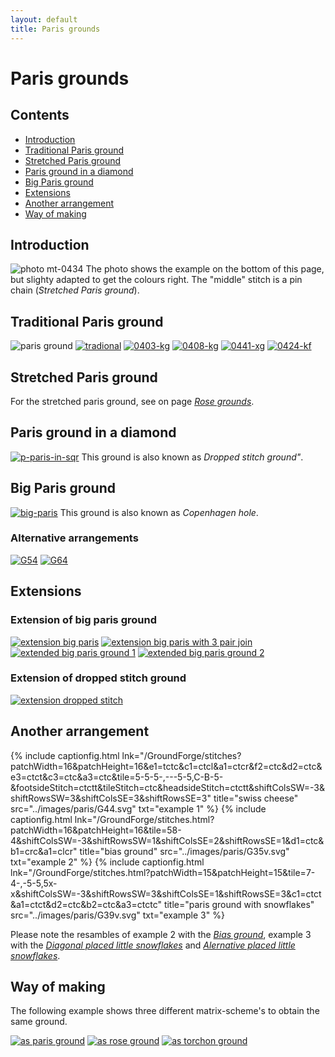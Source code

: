 ```yaml
---
layout: default
title: Paris grounds
---
```


# Paris grounds

## Contents

* [Introduction](#introduction)
* [Traditional Paris ground](#traditional-paris-ground)
* [Stretched Paris ground](#stretched-paris-ground)
* [Paris ground in a diamond](#paris-ground-in-a-diamond)
* [Big Paris ground](#big-paris-ground)
* [Extensions](#extensions)
* [Another arrangement](#another-arrangement)
* [Way of making](#way-of-making)

## Introduction

![photo mt-0434][ph-0434] 
The photo shows the example on the bottom of this page, but slighty adapted to get the colours right. The "middle" stitch is a pin chain (_Stretched Paris ground_).    
<p style="clear: both"></p>

[ph-0434]: ../images/paris/f-0434.png?align=right "0404-K adaption"

## Traditional Paris ground

![paris ground][pic-par-grnd]
[![tradional][P-0400-DG]][T-0400-DG] 
[![0403-kg][P-0403-KG]][T-0403-KG] 
[![0408-kg][P-0408-KG]][T-0408-KG] 
[![0441-xg][P-0441-XG]][T-0441-XG] 
[![0424-kf][P-0424-KF]][T-0424-KF] 
<p style="clear: both"></p>

[pic-par-grnd]: ../images/paris/G04.svg?align=right "paris ground" 
[P-0400-DG]: ../images/paris/0400-dg.png "traditonal, 0400-D"
[P-0403-KG]: ../images/paris/0403-kg.png "0403-K"
[P-0408-KG]: ../images/paris/0408-kg.png "0408-K"
[P-0424-KF]: ../images/paris/0424-kf.png "0424-P"
[P-0441-XG]: ../images/paris/0441-xg.png "0441-X"

[T-0400-DG]: /GroundForge/stitches?patchWidth=15&patchHeight=20&c1=ctct&a1=ctct&d2=ctct&tile=B-C-,---5&footsideStitch=ctctt&tileStitch=ctct&headsideStitch=ctctt&shiftColsSW=-2&shiftRowsSW=2&shiftColsSE=2&shiftRowsSE=2
[T-0403-KG]: /GroundForge/stitches?patchWidth=15&patchHeight=20&a1=c&c1=c&d2=tctct&tile=B-C-,---5&footsideStitch=ctctt&tileStitch=ctc&headsideStitch=ctctt&shiftColsSW=-2&shiftRowsSW=2&shiftColsSE=2&shiftRowsSE=2
[T-0424-KF]: /GroundForge/stitches?patchWidth=15&patchHeight=20&a1=ctctctcr&c1=ctctctcl&d2=ctctc&tile=B-C-,---5&footsideStitch=ctctt&tileStitch=ctc&headsideStitch=ctctt&shiftColsSW=-2&shiftRowsSW=2&shiftColsSE=2&shiftRowsSE=2
[T-0408-KG]: /GroundForge/stitches?patchWidth=15&patchHeight=20&c1=c&a1=c&d2=ctc&tile=B-C-,---5&footsideStitch=ctctt&tileStitch=ctc&headsideStitch=ctctt&shiftColsSW=-2&shiftRowsSW=2&shiftColsSE=2&shiftRowsSE=2
[T-0441-XG]: /GroundForge/stitches?patchWidth=15&patchHeight=20&c1=crclcrc&a1=clcrclc&d2=tct&tile=B-C-,---5&footsideStitch=ctctt&tileStitch=ctct&headsideStitch=ctctt&shiftColsSW=-2&shiftRowsSW=2&shiftColsSE=2&shiftRowsSE=2

## Stretched Paris ground

For the stretched paris ground, see on page [_Rose grounds_][p-rose-paris].       

[p-rose-paris]: ../docs/roses#stretched-paris-ground

## Paris ground in a diamond

[![p-paris-in-sqr]][t-paris-in-sqr]
This ground is also known as _Dropped stitch ground"_.      
<p style="clear: both"></p>

[p-paris-in-sqr]: ../images/paris/g-paris-in-sqr.svg?align=left "dropped stitch ground"
[t-paris-in-sqr]: /GroundForge/stitches?patchWidth=16&patchHeight=16&a1=ctct&c1=ctct&e1=ctc&g1=ctc&b2=ctct&d2=ctc&f2=tctc&h2=ctc&a3=ctc&c3=ctc&e3=tctcr&g3=tctcl&b4=ctc&d4=tctct&h4=tctct&tile=C-B-5-5-,-5-5-5-5,5-5-5-5-,-5-5---5&footsideStitch=ctctt&tileStitch=ctc&headsideStitch=ctctt&shiftColsSW=-4&shiftRowsSW=4&shiftColsSE=4&shiftRowsSE=4

## Big Paris ground

[![big-paris][p-big-paris]][t-big-paris]
This ground is also known as _Copenhagen hole_.     
<p style="clear: both"></p>

### Alternative arrangements

[![G54][p-g54]][t-g54-1] 
[![G64][p-g64]][t-g64-1] 

[p-big-paris]: ../images/paris/g-big-paris.svg?align=left "big paris ground, 3412"
[p-g54]: ../images/paris/G54.svg "alternative placing big paris ground 1, 5401"
[p-g64]: ../images/paris/G64.svg "alternative placing big paris ground 2, 6401"

[t-big-paris]: /GroundForge/stitches?patchWidth=16&patchHeight=24&b1=ct&f1=ct&c2=c&e2=c&b3=ct&d3=ctc&f3=ct&tile=-5---5,--C-B-,-B-5-C&footsideStitch=ctctt&tileStitch=ct&headsideStitch=ctctt&shiftColsSW=-3&shiftRowsSW=3&shiftColsSE=3&shiftRowsSE=3
[t-g54-1]: /GroundForge/stitches?patchWidth=15&patchHeight=18&b1=ctc&e2=ctct&c2=ctct&a2=ctct&d3=ctct&b3=ctct&e4=ctcr&c4=ctcl&a4=ctct&tile=-5---,b-c-b,-5-5-,b-5-c&footsideStitch=ctctt&tileStitch=ctct&headsideStitch=ctctt&shiftColsSW=-4&shiftRowsSW=2&shiftColsSE=2&shiftRowsSE=4
[t-g64-1]: /GroundForge/stitches?patchWidth=15&patchHeight=18&e1=ct&c1=ctctt&a1=ctctr&d2=ctctl&b2=ctctr&e3=ct&a3=ct&d4=ctctl&b4=ctctr&e5=ct&a5=ct&tile=c-b-5,-5-5-,5---5,-c-b-,5---5&footsideStitch=ctctt&tileStitch=ct&headsideStitch=ctctt&shiftColsSW=-5&shiftRowsSW=1&shiftColsSE=1&shiftRowsSE=5

## Extensions

### Extension of big paris ground

[![extension big paris][p-ex-big]][t-ex-big] 
[![extension big paris with 3 pair join][p-ex-3p]][t-ex-3p] 
[![][p-ex-v1]][t-ex-v1] 
[![][p-ex-v2]][t-ex-v2]         
<p style="clear: both"></p>

### Extension of dropped stitch ground

[![extension dropped stitch][p-ex-drop]][t-ex-drop]

[p-ex-big]: ../images/paris/g-extended-big-paris.svg "extended big paris ground"
[p-ex-drop]: ../images/paris/g-extended-drop-stitch.svg "extended drop stitch ground"
[p-ex-3p]: ../images/paris/g-ebp-3-pair.svg "extended big paris ground with 3 pair joins"
[p-ex-v1]: ../images/paris/g-ebp-v1.svg "extended big paris ground 1"
[p-ex-v2]: ../images/paris/g-ebp-v2.svg "extended big paris ground 2"

[t-ex-drop]: /GroundForge/stitches?patchWidth=15&patchHeight=20&d1=ctct&e2=ctctlllllll&c2=ctctrrrrrrr&f3=ctctlllll&b3=ctctrrrrr&g4=ctctlll&a4=ctctrrr&tile=xxx5xxx,xx4-7xx,x4x-x7x,4xx-xx7&tileStitch=ctct&shiftColsSW=-4&shiftRowsSW=4&shiftColsSE=4&shiftRowsSE=4
[t-ex-big]: /GroundForge/stitches?patchWidth=15&patchHeight=20&g1=ctct&e1=ctct&c1=ctct&h2=ctct&f2=ctct&d2=ctct&b2=ctct&g3=ctct&c3=ctct&h4=ctct&f4=ctct&d4=ctct&b4=ctct&tile=--5-5-5-,-b-5-5-c,--5---5-,-b-c-b-c,&footsideStitch=ctctt&tileStitch=ctct&headsideStitch=ctctt&shiftColsSW=-4&shiftRowsSW=4&shiftColsSE=4&shiftRowsSE=4
[t-ex-3p]: /GroundForge/stitches?patchWidth=15&patchHeight=20&paintStitches=ctctl&g1=ctcll&e1=ctct&c1=ctcrr&h2=ctctt&f2=ctctl&d2=ctctr&b2=ctctt&g3=ctctl&c3=ctctr&h4=ctctl&g4=cr&f4=ctcl&d4=ctcr&c4=cl&b4=ctctr&tile=--7-5-4-,-b-5-5-c,--5---5-,-b8d-a1c,&shiftColsSW=-4&shiftRowsSW=4&shiftColsSE=4&shiftRowsSE=4
[t-ex-v1]: /GroundForge/stitches?patchWidth=15&patchHeight=25&paintStitches=ttctctt&f1=ctct&d1=ctct&a1=ttctctt&h2=ctcr&g2=ctct&f2=ctct&d2=ctcr&c2=ctct&b2=ctcl&g3=ctcr&c3=ctcl&h4=ctct&g4=ctct&f4=ctcr&d4=ctcl&c4=ctct&b4=ctct&tile=5--7-4--,-2B8-1C6,--5---5-,-B3C-B3C,&shiftColsSW=-4&shiftRowsSW=4&shiftColsSE=4&shiftRowsSE=4
[t-ex-v2]: /GroundForge/stitches?patchWidth=15&patchHeight=25&paintStitches=ctc&g1=ctct&c1=ctct&a1=ttctctctt&h2=ctc&g2=ctc&f2=ctc&d2=ctc&c2=ctc&b2=ctc&g3=ctc&c3=ctc&h4=ctct&g4=ctcl&f4=ctc&d4=ctc&c4=ctcr&b4=ctct&tile=5-4---7-,-21C-B86,--7---4-,-A1C-B8D&shiftColsSW=-4&shiftRowsSW=4&shiftColsSE=4&shiftRowsSE=4

## Another arrangement

{% include captionfig.html
    lnk="/GroundForge/stitches?patchWidth=16&patchHeight=16&e1=tctc&c1=ctcl&a1=ctcr&f2=ctc&d2=ctc&e3=ctct&c3=ctc&a3=ctc&tile=5-5-5-,---5-5,C-B-5-&footsideStitch=ctctt&tileStitch=ctc&headsideStitch=ctctt&shiftColsSW=-3&shiftRowsSW=3&shiftColsSE=3&shiftRowsSE=3"
    title="swiss cheese"
    src="../images/paris/G44.svg"
    txt="example 1"
%} 
{% include captionfig.html
    lnk="/GroundForge/stitches.html?patchWidth=16&patchHeight=16&tile=58-4&shiftColsSW=-3&shiftRowsSW=1&shiftColsSE=2&shiftRowsSE=1&d1=ctc&b1=crc&a1=clcr"
    title="bias ground"
    src="../images/paris/G35v.svg"
    txt="example 2"
%} 
{% include captionfig.html
    lnk="/GroundForge/stitches.html?patchWidth=15&patchHeight=15&tile=7-4-,-5-5,5x-x&shiftColsSW=-3&shiftRowsSW=3&shiftColsSE=1&shiftRowsSE=3&c1=ctct&a1=ctct&d2=ctc&b2=ctc&a3=ctctc"
    title="paris ground with snowflakes"
    src="../images/paris/G39v.svg"
    txt="example 3"
%}     

Please note the resambles of example 2 with the [_Bias ground_][page-bias-trad], example 3 with the [_Diagonal placed little snowflakes_][page-snow4-diag] and [_Alernative placed little snowflakes_][page-snow4-alt].  
<p style="clear: both"></p>

[page-bias-trad]: ../docs/bias#traditional-bias-ground
[page-snow4-diag]: ../docs/snowflakes#snowflakes-diagonal
[page-snow4-alt]: ../docs/snowflakes#other-arrangements

## Way of making

The following example shows three different matrix-scheme's to obtain the same ground.      

[![as paris ground][P-0404-P]][T-0404-P] 
[![as rose ground][P-0404-R]][T-0404-R]
[![as torchon ground][P-0404-T]][T-0404-T]

[P-0404-P]: ../images/paris/0404-kp.png "0404-K as paris ground"
[P-0404-R]: ../images/paris/0404-kr.png "0404-K as rose ground"
[P-0404-T]: ../images/paris/0404-kt.png "0404-K as torchon ground"

[T-0404-R]: /GroundForge/stitches?patchWidth=12&patchHeight=12&a1=ctc&b1=c&c1=ctct&d1=c&b2=l&d2=r&tile=5831,-4-7&footsideStitch=ctctt&tileStitch=ctct&headsideStitch=ctctt&shiftColsSW=-2&shiftRowsSW=2&shiftColsSE=2&shiftRowsSE=2
[T-0404-P]: /GroundForge/stitches?patchWidth=12&patchHeight=16&a1=cr&c1=cl&d2=ctctctc&tile=B-C-,---5&footsideStitch=ctctt&tileStitch=ctct&headsideStitch=ctctt&shiftColsSW=-2&shiftRowsSW=2&shiftColsSE=2&shiftRowsSE=2
[T-0404-T]: /GroundForge/stitches?patchWidth=12&patchHeight=16&b1=ctc&d1=ctct&a2=cr&c2=cl&tile=-5-5,5-5-&footsideStitch=ctctt&tileStitch=ctct&headsideStitch=ctctt&shiftColsSW=-2&shiftRowsSW=2&shiftColsSE=2&shiftRowsSE=2
        

